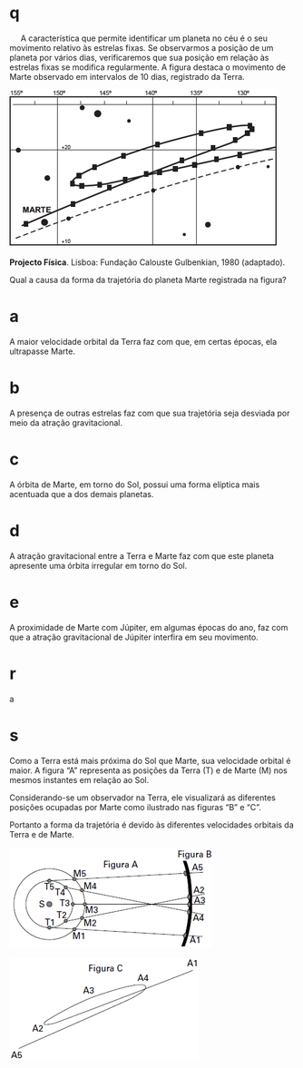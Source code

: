 # q
     A característica que permite identificar um planeta no céu é o seu movimento relativo às estrelas fixas. Se observarmos a posição de um planeta por vários dias, verificaremos que sua posição em relação às estrelas fixas se modifica regularmente. A figura destaca o movimento de Marte observado em intervalos de 10 dias, registrado da Terra.

![](b64df68b-a049-1ee6-53a7-07860bf20d82.png)

**Projecto Física**. Lisboa: Fundação Calouste Gulbenkian, 1980 (adaptado).

Qual a causa da forma da trajetória do planeta Marte registrada na figura?

# a
A maior velocidade orbital da Terra faz com que, em certas épocas, ela ultrapasse Marte.

# b
A presença de outras estrelas faz com que sua trajetória seja desviada por meio da atração gravitacional.

# c
A órbita de Marte, em torno do Sol, possui uma forma elíptica mais acentuada que a dos demais planetas.

# d
A atração gravitacional entre a Terra e Marte faz com que este planeta apresente uma órbita irregular em torno do Sol.

# e
A proximidade de Marte com Júpiter, em algumas épocas do ano, faz com que a atração gravitacional de Júpiter interfira em seu movimento.

# r
a

# s
Como a Terra está mais próxima do Sol que Marte, sua velocidade orbital é maior. A figura “A” representa as posições da Terra (T) e de Marte (M) nos mesmos instantes em relação ao Sol.

Considerando-se um observador na Terra, ele visualizará as diferentes posições ocupadas por Marte como ilustrado nas figuras “B” e “C”.

Portanto a forma da trajetória é devido às diferentes velocidades orbitais da Terra e de Marte.

![](b86dc7e6-a8ec-6637-cc36-82d200ab833e.png)

![](8c46b43b-6ef7-50f1-ae1d-bcceef8b4140.png)
